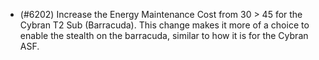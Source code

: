 - (#6202) Increase the Energy Maintenance Cost from 30 > 45 for the Cybran T2 Sub (Barracuda). This change makes it more of a choice to enable the stealth on the barracuda, similar to how it is for the Cybran ASF.

